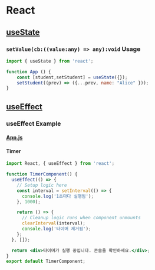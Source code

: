 # React
## [useState](https://react.dev/reference/react/useState)
### `setValue(cb:((value:any) => any):void` Usage
```jsx
import { useState } from 'react';

function App () {
    const [student,setStudent] = useState({});
    setStudent((prev) => ({...prev, name: "Alice" }));
}
```
## [useEffect](https://react.dev/reference/react/useEffect)
### useEffect Example
#### [App.js](https://github.com/TaYaKi71751/react-01/blob/aa9042b0e72e904ef8fef3525b3a9d4971b3b3b8/src/App.js)
#### Timer
```jsx
import React, { useEffect } from 'react';

function TimerComponent() {
  useEffect(() => {
    // Setup logic here
    const interval = setInterval(() => {
      console.log('1초마다 실행됨');
    }, 1000);

    return () => {
      // Cleanup logic runs when component unmounts
      clearInterval(interval);
      console.log('타이머 제거됨');
    };
  }, []);

  return <div>타이머가 실행 중입니다. 콘솔을 확인하세요.</div>;
}
export default TimerComponent;
```
